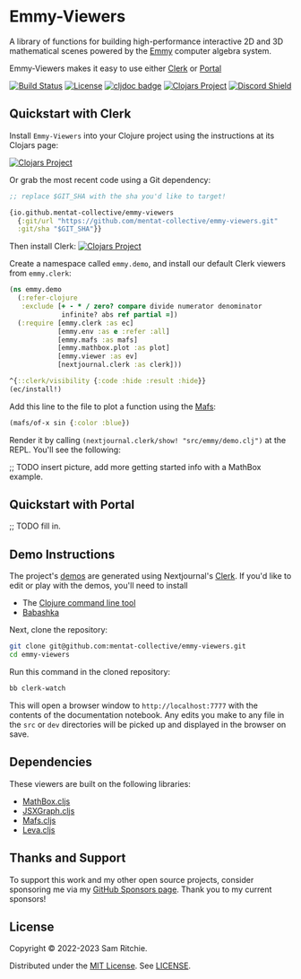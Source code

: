 # Emmy-Viewers

A library of functions for building high-performance interactive 2D and 3D
mathematical scenes powered by the [Emmy][emmy-url] computer algebra system.

Emmy-Viewers makes it easy to use either [Clerk][clerk-url] or
[Portal][portal-url]

<div align="center">

[![Build Status][build-status]][build-status-url]
[![License][license]][license-url]
[![cljdoc badge][cljdoc]][cljdoc-url]
[![Clojars Project][clojars]][clojars-url]
[![Discord Shield][discord]][discord-url]

</div>

## Quickstart with Clerk

Install `Emmy-Viewers` into your Clojure project using the instructions at its
Clojars page:

[![Clojars Project][clojars]][clojars-url]

Or grab the most recent code using a Git dependency:

```clj
;; replace $GIT_SHA with the sha you'd like to target!

{io.github.mentat-collective/emmy-viewers
  {:git/url "https://github.com/mentat-collective/emmy-viewers.git"
  :git/sha "$GIT_SHA"}}
```

Then install Clerk: [![Clojars Project][clerk-clojars]][clerk-clojars-url]

Create a namespace called `emmy.demo`, and install our default Clerk viewers
from `emmy.clerk`:

```clojure
(ns emmy.demo
  (:refer-clojure
   :exclude [+ - * / zero? compare divide numerator denominator
             infinite? abs ref partial =])
  (:require [emmy.clerk :as ec]
            [emmy.env :as e :refer :all]
            [emmy.mafs :as mafs]
            [emmy.mathbox.plot :as plot]
            [emmy.viewer :as ev]
            [nextjournal.clerk :as clerk]))

^{::clerk/visibility {:code :hide :result :hide}}
(ec/install!)
```

Add this line to the file to plot a function using the [Mafs][mafs-url]:

```clojure
(mafs/of-x sin {:color :blue})
```

Render it by calling `(nextjournal.clerk/show! "src/emmy/demo.clj")` at the
REPL. You'll see the following:

;; TODO insert picture, add more getting started info with a MathBox example.

## Quickstart with Portal

;; TODO fill in.

## Demo Instructions

The project's [demos][emmy-viewers-url] are generated using Nextjournal's
[Clerk][clerk-url]. If you'd like to edit or play with the demos, you'll need to
install

- The [Clojure command line tool](https://clojure.org/guides/install_clojure)
- [Babashka](https://github.com/babashka/babashka#installation)

Next, clone the repository:

```bash
git clone git@github.com:mentat-collective/emmy-viewers.git
cd emmy-viewers
```

Run this command in the cloned repository:

```sh
bb clerk-watch
```

This will open a browser window to `http://localhost:7777` with the contents of
the documentation notebook. Any edits you make to any file in the `src` or `dev`
directories will be picked up and displayed in the browser on save.

## Dependencies

These viewers are built on the following libraries:

- [MathBox.cljs][mathbox-url]
- [JSXGraph.cljs][jsxgraph-url]
- [Mafs.cljs][mafs-url]
- [Leva.cljs][leva-url]

## Thanks and Support

To support this work and my other open source projects, consider sponsoring me
via my [GitHub Sponsors page](https://github.com/sponsors/sritchie). Thank you
to my current sponsors!

## License

Copyright © 2022-2023 Sam Ritchie.

Distributed under the [MIT License](LICENSE). See [LICENSE](LICENSE).

[build-status-url]: https://github.com/mentat-collective/emmy-viewers/actions/workflows/kondo.yml
[build-status]: https://github.com/mentat-collective/emmy-viewers/actions/workflows/kondo.yml/badge.svg?branch=main
[clerk-clojars-url]: https://clojars.org/io.github.nextjournal/clerk
[clerk-clojars]: https://img.shields.io/clojars/v/io.github.nextjournal/clerk.svg
[clerk-url]: https://github.com/nextjournal/clerk
[cljdoc-url]: https://cljdoc.org/d/org.mentat/emmy-viewers/CURRENT
[cljdoc]: https://cljdoc.org/badge/org.mentat/emmy-viewers
[clojars-url]: https://clojars.org/org.mentat/emmy-viewers
[clojars]: https://img.shields.io/clojars/v/org.mentat/emmy-viewers.svg
[discord-url]: https://discord.gg/hsRBqGEeQ4
[discord]: https://img.shields.io/discord/731131562002743336?style=flat&colorA=000000&colorB=000000&label=&logo=discord
[emmy-url]: https://github.com/mentat-collective/emmy
[emmy-viewers-url]: https://emmy-viewers.mentat.org
[fdg-url]: http://mitpress.mit.edu/books/functional-differential-geometry
[github-url]: https://github.com/mentat-collective/emmy-viewers
[jsxgraph-url]: https://jsxgraph.mentat.org
[leva-url]: https://leva.mentat.org
[license-url]: LICENSE
[license]: https://img.shields.io/badge/license-MIT-brightgreen.svg
[mafs-url]: https://mafs.mentat.org
[mathbox-url]: https://mathbox.mentat.org
[mentat-slack-url]: https://clojurians.slack.com/archives/C041G9B1AAK
[portal-url]: https://github.com/djblue/portal
[reagent-url]: https://reagent-project.github.io/
[sicm-url]: http://mitpress.mit.edu/books/structure-and-interpretation-classical-mechanics
